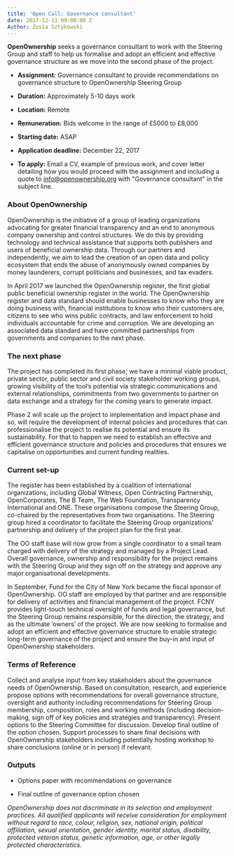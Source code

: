 ```yaml
---
title: 'Open Call: Governance consultant'
date: 2017-12-11 09:08:00 Z
Author: Zosia Sztykowski
---
```


**OpenOwnership** seeks a governance consultant to work with the Steering Group and staff to help us formalise and adopt an efficient and effective governance structure as we move into the second phase of the project.

* **Assignment:** Governance consultant to provide recommendations on governance structure to OpenOwnership Steering Group

* **Duration:** Approximately 5-10 days work

* **Location:** Remote

* **Remuneration:** Bids welcome in the range of £5000 to £8,000

* **Starting date:** ASAP

* **Application deadline:** December 22, 2017

* **To apply:**  Email a CV, example of previous work, and cover letter detailing how you would proceed with the assignment and including a quote to info@openownership.org with "Governance consultant" in the subject line.

### About OpenOwnership

OpenOwnership is the initiative of a group of leading organizations advocating for greater financial transparency and an end to anonymous company ownership and control structures. We do this by providing technology and technical assistance that supports both publishers and users of beneficial ownership data. Through our partners and independently, we aim to lead the creation of an open data and policy ecosystem that ends the abuse of anonymously owned companies by money launderers, corrupt politicians and businesses, and tax evaders.

In April 2017 we launched the OpenOwnership register, the first global public beneficial ownership register in the world. The OpenOwnership register and data standard should enable businesses to know who they are doing business with, financial institutions to know who their customers are, citizens to see who wins public contracts, and law enforcement to hold individuals accountable for crime and corruption. We are developing an associated data standard and have committed partnerships from governments and companies to the next phase.

### The next phase

The project has completed its first phase; we have a minimal viable product, private sector, public sector and civil society stakeholder working groups, growing visibility of the tool’s potential via strategic communications and external relationships, commitments from two governments to partner on data exchange and a strategy for the coming years to generate impact.

Phase 2 will scale up the project to implementation and impact phase and so, will require the development of internal policies and procedures that can professionalise the project to realise its potential and ensure its sustainability. For that to happen we need to establish an effective and efficient governance structure and policies and procedures that ensures we capitalise on opportunities and current funding realities.

### Current set-up

The register has been established by a coalition of international organizations, including Global Witness, Open Contracting Partnership, OpenCorporates, The B Team, The Web Foundation, Transparency International and ONE. These organisations compose the Steering Group, co-chaired by the representatives from two organisations. The Steering group hired a coordinator to facilitate the Steering Group organizations’ partnership and delivery of the project plan for the first year.

The OO staff base will now grow from a single coordinator to a small team charged with delivery of the strategy and managed by a Project Lead. Overall governance, ownership and responsibility for the project remains with the Steering Group and they sign off on the strategy and approve any major organisational developments.

In September, Fund for the City of New York became the fiscal sponsor of OpenOwnership. OO staff are employed by that partner and are responsible for delivery of activities and financial management of the project. FCNY provides light-touch technical oversight of funds and legal governance, but the Steering Group remains responsible, for the direction, the strategy, and as the ultimate ‘owners’ of the project. We are now seeking to formalise and adopt an efficient and effective governance structure to enable strategic long-term governance of the project and ensure the buy-in and input of OpenOwnership stakeholders.

### Terms of Reference

Collect and analyse input from key stakeholders about the governance needs of OpenOwnership.
Based on consultation, research, and experience propose options with recommendations for overall governance structure, oversight and authority including  recommendations for Steering Group membership, composition, roles and working methods (including decision-making, sign off of key policies and strategies and transparency).
Present options to the Steering Committee for discussion.
Develop final outline of the option chosen.
Support processes to share final decisions with OpenOwnership stakeholders including potentially hosting workshop to share conclusions (online or in person) if relevant.

### Outputs

* Options paper with recommendations on governance

* Final outline of governance option chosen

*OpenOwnership does not discriminate in its selection and employment practices. All qualified applicants will receive consideration for employment without regard to race, colour, religion, sex, national origin, political affiliation, sexual orientation, gender identity, marital status, disability, protected veteran status, genetic information, age, or other legally protected characteristics.*